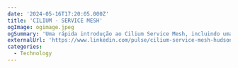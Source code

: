 ```yaml
---
date: '2024-05-16T17:20:05.000Z'
title: 'CILIUM - SERVICE MESH'
ogImage: ogimage.jpeg
ogSummary: 'Uma rápida introdução ao Cilium Service Mesh, incluindo uma demonstração de malha de cluster Cilium'
externalUrl: 'https://www.linkedin.com/pulse/cilium-service-mesh-hudson-coutinho-wjhvf/'
categories:
  - Technology
---
```

